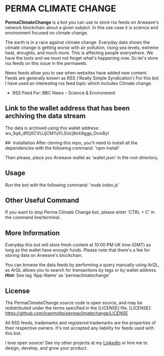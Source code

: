 # PERMA CLIMATE CHANGE

**PermaClimateChange** is a bot you can use to store rss feeds on Arweave's network blockchain about a given subject. In this use case it is science and environment focused on climate change.

The earth is in a race against climate change.
Everyday data shows the climate change is getting worse with air pollution, rising sea levels, extreme heat, droughts, and much more.
This is affecting people everywhere. 
We have the tools and we must not forget what's happening now.
So let's store rss feeds on this issue in the permaweb. 

News feeds allow you to see when websites have added new content.
Feeds are generally known as RSS ('Really Simple Syndication')
For this bot I have used an interesting rss feed topic which includes Climate change.
* RSS Feed For: BBC News - Science & Environment

## Link to the wallet address that has been archiving the data stream
The data is archived using this wallet address: wv_3q4_df0jXCVUJjCMYuYLSUcjIbrk9ggp_Ovix8yI

##  Installation
After cloning this repo, you'll need to install all the dependencies with the following command. 
'npm install' 

Then please, place you Arweave wallet as 'wallet.json' in the root directory.

## Usage
Run the bot with the following command:
'node index.js' 

## Other Useful Command
If you want to stop Perma Climate Change bot, please enter 'CTRL + C' in the command line/terminal.

## More Information
Everyday this bot will store fresh content at 10:00 PM UK time (GMT) as long as the wallet have enough funds.
Please note that there's a fee for storing data on Arweave's blockchain.

You can browse the data feeds by performing a query manually using ArQL, as ArQL allows you to search for transactions by tags or by wallet address. 
**Hint**: See tag 'App-Name' as 'permaclimatechange'

## License
The PermaClimateChange source code is open source, and may be redistributed under the terms specified in the [LICENSE] file.
[LICENSE]: https://github.com/ivanmolto/permaclimatechange/LICENSE

All RSS feeds, trademarks and registered trademarks are the properties of their respective owners.
It's not accepted any liability for feeds used with this bot.


I love open source! See my other projects at my [LinkedIn](https://www.linkedin.com/in/ivanmolto/ "LinkedIn") or hire me to design, develop, and grow your product.



